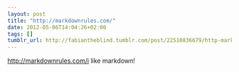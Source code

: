 ```yaml
---
layout: post
title: "http://markdownrules.com/"
date: 2012-05-06T14:04:26+02:00
tags: []
tumblr_url: http://fabiantheblind.tumblr.com/post/22510836679/http-markdownrules-com
---
```

http://markdownrules.com/i like markdown!
